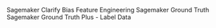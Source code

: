 Sagemaker Clarify
Bias
Feature Engineering
Sagemaker Ground Truth
Sagemaker Ground Truth Plus - Label Data
